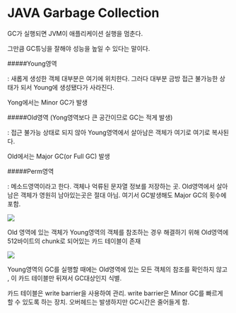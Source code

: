 # JAVA Garbage Collection

GC가 실행되면 JVM이 애플리케이션 실행을 멈춘다. 

그만큼 GC튜닝을 잘해야 성능을 높일 수 있다는 말이다. 



#####Young영역 

: 새롭게 생성한 객체 대부분은 여기에 위치한다. 그러다 대부분 금방 접근 불가능한 상태가 되서 Young에 생성됐다가 사라진다. 

Yong에서는 Minor GC가 발생 

#####Old영역 (Yong영역보다 큰 공간이므로 GC는 적게 발생)

: 접근 불가능 상태로 되지 않아 Young영역에서 살아남은 객체가 여기로 여기로 복사된다. 

Old에서는 Major GC(or Full GC) 발생

#####Perm영역

: 메소드영역이라고 한다. 객체나 억류된 문자열 정보를 저장하는 곳. Old영역에서 살아남은 객체가 영원히 남아있는곳은 절대 아님. 여기서 GC발생해도 Major GC의 횟수에 포함. 



![](../../assets/gc영역.png)



Old 영역에 있는 객체가 Young영역의 객체를 참조하는 경우 해결하기 위해 Old영역에 512바이트의 chunk로 되어있는 카드 테이블이 존재

![](../../assets/카드테이블구조.png)

Young영역의 GC를 실행할 때에는 Old영역에 있는 모든 객체의 참조를 확인하지 않고 , 이 카드 테이블만 뒤져서 GC대상인지 식별.

카드 테이블은 write barrier을 사용하여 관리. write barrier은 Minor GC를 빠르게 할 수 있도록 하는 장치. 오버헤드는 발생하지만 GC시간은 줄어들게 함.  